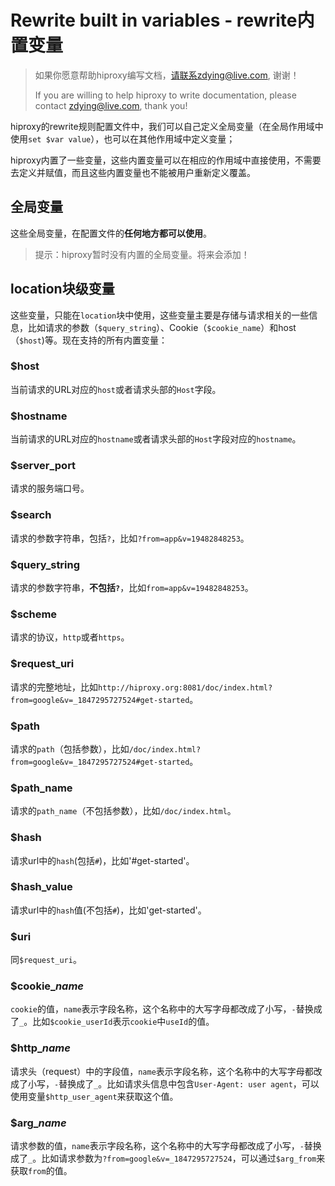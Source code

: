 # Rewrite built in variables - rewrite内置变量

> 如果你愿意帮助hiproxy编写文档，请联系zdying@live.com, 谢谢！
>
> If you are willing to help hiproxy to write documentation, please contact zdying@live.com, thank you!

hiproxy的rewrite规则配置文件中，我们可以自己定义全局变量（在全局作用域中使用`set $var value`），也可以在其他作用域中定义变量；

hiproxy内置了一些变量，这些内置变量可以在相应的作用域中直接使用，不需要去定义并赋值，而且这些内置变量也不能被用户重新定义覆盖。

## 全局变量

这些全局变量，在配置文件的**任何地方都可以使用**。

> 提示：hiproxy暂时没有内置的全局变量。将来会添加！

## location块级变量

这些变量，只能在`location`块中使用，这些变量主要是存储与请求相关的一些信息，比如请求的参数（`$query_string`）、Cookie（`$cookie_name`）和host（`$host`)等。现在支持的所有内置变量：

### $host
当前请求的URL对应的`host`或者请求头部的`Host`字段。

### $hostname
当前请求的URL对应的`hostname`或者请求头部的`Host`字段对应的`hostname`。

### $server_port
请求的服务端口号。

### $search
请求的参数字符串，包括`?`，比如`?from=app&v=19482848253`。

### $query_string
请求的参数字符串，**不包括`?`**，比如`from=app&v=19482848253`。

### $scheme
请求的协议，`http`或者`https`。

### $request_uri
请求的完整地址，比如`http://hiproxy.org:8081/doc/index.html?from=google&v=_1847295727524#get-started`。

### $path
请求的`path`（包括参数），比如`/doc/index.html?from=google&v=_1847295727524#get-started`。

### $path_name
请求的`path_name`（不包括参数），比如`/doc/index.html`。

### $hash
请求url中的`hash`(包括`#`)，比如'#get-started'。

### $hash_value
请求url中的`hash`值(不包括`#`)，比如'get-started'。

### $uri
同`$request_uri`。

### $cookie_*name*
`cookie`的值，`name`表示字段名称，这个名称中的大写字母都改成了小写，`-`替换成了`_`。比如`$cookie_userId`表示`cookie`中`useId`的值。

### $http_*name*
请求头（request）中的字段值，`name`表示字段名称，这个名称中的大写字母都改成了小写，`-`替换成了`_`。比如请求头信息中包含`User-Agent: user agent`，可以使用变量`$http_user_agent`来获取这个值。

### $arg_*name*
请求参数的值，`name`表示字段名称，这个名称中的大写字母都改成了小写，`-`替换成了`_`。比如请求参数为`?from=google&v=_1847295727524`，可以通过`$arg_from`来获取`from`的值。

